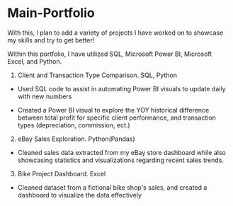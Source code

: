 # Main-Portfolio
With this, I plan to add a variety of projects I have worked on to showcase my skills and try to get better!

Within this portfolio, I have utilized SQL, Microsoft Power BI, Microsoft Excel, and Python.


1. Client and Transaction Type Comparison. SQL, Python

- Used SQL code to assist in automating Power BI visuals to update daily with new numbers

- Created a Power BI visual to explore the YOY historical difference between total profit for specific client performance, and transaction types (depreciation, commission, ect.)

2. eBay Sales Exploration. Python(Pandas)

- Cleaned sales data extracted from my eBay store dashboard while also showcasing statistics and visualizations regarding recent sales trends.

3. Bike Project Dashboard. Excel

- Cleaned dataset from a fictional bike shop's sales, and created a dashboard to visualize the data effectively 
